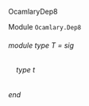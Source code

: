 OcamlaryDep8

Module  `` Ocamlary.Dep8 `` 

###### module type T = sig

######     type t


###### end

